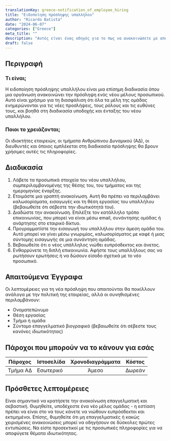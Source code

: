 ```yaml
---
translationKey: greece-notification_of_employee_hiring
title: "Ειδοποίηση πρόσληψης υπαλλήλου"
author: "Ricardo Batista"
date: "2024-06-07"
categories: ["Greece"]
meta_title: ""
description: "Αυτός είναι ένας οδηγός για το πως να ανακοινώσετε με αποτελεσματικό και επαγγελματικό τρόπο μια νέα πρόσληψη στην ομάδα σας."
draft: false
---
```


## Περιγραφή
### Τι είναι;
Η ειδοποίηση πρόσληψης υπαλλήλου είναι μια επίσημη διαδικασία όπου μια οργάνωση ανακοινώνει την πρόσληψη ενός νέου μέλους προσωπικού. Αυτό είναι χρήσιμο για τη διασφάλιση ότι όλα τα μέλη της ομάδας ενημερώνονται για τις νέες προσλήψεις, τους ρόλους και τις ευθύνες τους, και βοηθά στη διαδικασία υποδοχής και ένταξης του νέου υπαλλήλου.
### Ποιοι το χρειάζονται;
Οι ιδιοκτήτες εταιρειών, οι τμήματα Ανθρώπινου Δυναμικού (ΑΔ), οι διευθυντές και όποιος εμπλέκεται στη διαδικασία πρόσληψης θα βρουν χρήσιμες αυτές τις πληροφορίες.

## Διαδικασία

1. Λάβετε τα προσωπικά στοιχεία του νέου υπαλλήλου, συμπεριλαμβανομένης της θέσης του, του τμήματος και της ημερομηνίας έναρξης.
2. Ετοιμάστε μια γραπτή ανακοίνωση. Αυτή θα πρέπει να περιλαμβάνει καλωσορίσματα, εισαγωγές και τη θέση εργασίας του υπαλλήλου (βεβαιωθείτε ότι σέβεστε την ιδιωτικότητά του).
3. Διαδώστε την ανακοίνωση. Επιλέξτε τον κατάλληλο τρόπο επικοινωνίας, που μπορεί να είναι μέσω email, συνάντησης ομάδας ή ανάρτησης στο εταιρικό δίκτυο.
4. Προγραμματίστε την εισαγωγή του υπαλλήλου στην άμεση ομάδα του. Αυτό μπορεί να γίνει μέσω γνωριμίας, καλωσορίσματος με καφέ ή μιας σύντομης εισαγωγής σε μια συνάντηση ομάδας.
5. Βεβαιωθείτε ότι ο νέος υπάλληλος νιώθει ευπρόσδεκτος και άνετος.
6. Ενθαρρύνετε τη διπλή επικοινωνία. Αφήστε τους υπαλλήλους σας να ρωτήσουν ερωτήσεις ή να δώσουν είσοδο σχετικά με το νέο προσωπικό.

## Απαιτούμενα Έγγραφα
Οι λεπτομέρειες για τη νέα πρόσληψη που απαιτούνται θα ποικίλλουν ανάλογα με την πολιτική της εταιρείας, αλλά οι συνηθισμένες περιλαμβάνουν:
- Ονοματεπώνυμο
- Θέση εργασίας
- Τμήμα ή ομάδα
- Σύντομο επαγγελματικό βιογραφικό (βεβαιωθείτε ότι σέβεστε τους κανόνες ιδιωτικότητας)

## Πάροχοι που μπορούν να το κάνουν για εσάς

| Πάροχος        |      Ιστοσελίδα        |      Χρονοδιαγράμματα      |          Κόστος         |
| --------------- | --------------------- |  :---------------------: |  :---------------------: |
| Τμήμα ΑΔ          |  Εσωτερικό            |  Άμεσο                   |         Δωρεάν                   |

## Πρόσθετες λεπτομέρειες

Είναι σημαντικό να κρατήσετε την ανακοίνωση επαγγελματική και σεβαστική. Θυμηθείτε, υποδέχεστε ένα νέο μέλος ομάδας - η εστίαση πρέπει να είναι στο να τους κάνετε να νιώθουν ευπρόσδεκτοι και εκτιμημένοι. Επίσης, θυμηθείτε ότι μη επαγγελματικές ή κακώς χειρισμένες ανακοινώσεις μπορεί να οδηγήσουν σε δύσκολες πρώτες εντυπώσεις. Να είστε προσεκτικοί με τις προσωπικές πληροφορίες για να αποφύγετε θέματα ιδιωτικότητας.